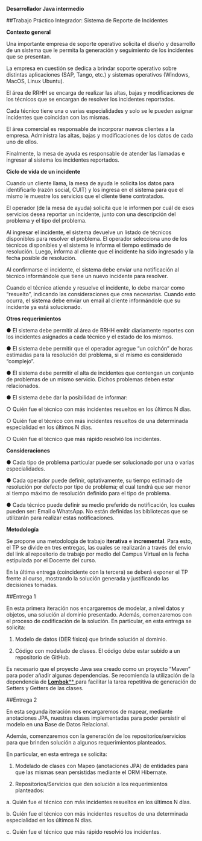 ﻿<a name="br1"></a> 

**Desarrollador Java intermedio**
  
##Trabajo Práctico Integrador: Sistema de Reporte de Incidentes

  
**Contexto general**
  
Una importante empresa de soporte operativo solicita el diseño y desarrollo de un sistema
que le permita la generación y seguimiento de los incidentes que se presentan.  

La empresa en cuestión se dedica a brindar soporte operativo sobre distintas aplicaciones
(SAP, Tango, etc.) y sistemas operativos (Windows, MacOS, Linux Ubuntu).  

El área de RRHH se encarga de realizar las altas, bajas y modificaciones de los técnicos que se
encargan de resolver los incidentes reportados.  

Cada técnico tiene una o varias especialidades y solo se le pueden asignar incidentes que
coincidan con las mismas.  

El área comercial es responsable de incorporar nuevos clientes a la empresa. Administra las
altas, bajas y modificaciones de los datos de cada uno de ellos.  

Finalmente, la mesa de ayuda es responsable de atender las llamadas e ingresar al sistema los
incidentes reportados.  

  
**Ciclo de vida de un incidente**  
  
Cuando un cliente llama, la mesa de ayuda le solicita los datos para identificarlo (razón social,
CUIT) y los ingresa en el sistema para que el mismo le muestre los servicios que el cliente
tiene contratados.  

El operador (de la mesa de ayuda) solicita que le informen por cuál de esos servicios desea
reportar un incidente, junto con una descripción del problema y el tipo del problema.  

Al ingresar el incidente, el sistema devuelve un listado de técnicos disponibles para resolver el
problema. El operador selecciona uno de los técnicos disponibles y el sistema le informa el
tiempo estimado de resolución. Luego, informa al cliente que el incidente ha sido ingresado y
la fecha posible de resolución.  

Al confirmarse el incidente, el sistema debe enviar una notificación al técnico informándole
que tiene un nuevo incidente para resolver.  

<a name="br2"></a> 

Cuando el técnico atiende y resuelve el incidente, lo debe marcar como “resuelto”, indicando
las consideraciones que crea necesarias. Cuando esto ocurra, el sistema debe enviar un email
al cliente informándole que su incidente ya está solucionado.  

  
**Otros requerimientos**
  
● El sistema debe permitir al área de RRHH emitir diariamente reportes con los
incidentes asignados a cada técnico y el estado de los mismos.  

● El sistema debe permitir que el operador agregue “un colchón” de horas estimadas
para la resolución del problema, si el mismo es considerado “complejo”.  

● El sistema debe permitir el alta de incidentes que contengan un conjunto de
problemas de un mismo servicio. Dichos problemas deben estar relacionados.  

● El sistema debe dar la posibilidad de informar:  

  ○ Quién fue el técnico con más incidentes resueltos en los últimos N días.  

  ○ Quién fue el técnico con más incidentes resueltos de una determinada
  especialidad en los últimos N días.  

  ○ Quién fue el técnico que más rápido resolvió los incidentes.  
  
  
**Consideraciones**
  
● Cada tipo de problema particular puede ser solucionado por una o varias
especialidades.  

● Cada operador puede definir, optativamente, su tiempo estimado de resolución por
defecto por tipo de problema; el cual tendrá que ser menor al tiempo máximo de
resolución definido para el tipo de problema.  

● Cada técnico puede definir su medio preferido de notificación, los cuales pueden ser:
Email o WhatsApp. No están definidas las bibliotecas que se utilizarán para realizar
estas notificaciones.  
  
  
**Metodología**
  
Se propone una metodología de trabajo **iterativa** e **incremental**. Para esto, el TP se divide en
tres entregas, las cuales se realizarán a través del envío del link al repositorio de trabajo por
medio del Campus Virtual en la fecha estipulada por el Docente del curso.  

En la última entrega (coincidente con la tercera) se deberá exponer el TP frente al curso,
mostrando la solución generada y justificando las decisiones tomadas.  

<a name="br3"></a> 

  
##Entrega 1  

En esta primera iteración nos encargaremos de modelar, a nivel datos y objetos, una solución
al dominio presentado. Además, comenzaremos con el proceso de codificación de la solución.
En particular, en esta entrega se solicita:  

1. Modelo de datos (DER físico) que brinde solución al dominio.  

2. Código con modelado de clases. El código debe estar subido a un repositorio de
GitHub.  

Es necesario que el proyecto Java sea creado como un proyecto “Maven” para poder añadir
algunas dependencias. Se recomienda la utilización de la dependencia de [**Lombok**](https://projectlombok.org/)[** ](https://projectlombok.org/)para
facilitar la tarea repetitiva de generación de Setters y Getters de las clases.  

  
##Entrega 2
  
En esta segunda iteración nos encargaremos de mapear, mediante anotaciones JPA, nuestras
clases implementadas para poder persistir el modelo en una Base de Datos Relacional.  

Además, comenzaremos con la generación de los repositorios/servicios para que brinden
solución a algunos requerimientos planteados.  

En particular, en esta entrega se solicita:  

1. Modelado de clases con Mapeo (anotaciones JPA) de entidades para que las mismas
sean persistidas mediante el ORM Hibernate.  

2. Repositorios/Servicios que den solución a los requerimientos planteados:  

a. Quién fue el técnico con más incidentes resueltos en los últimos N días.  

b. Quién fue el técnico con más incidentes resueltos de una determinada
especialidad en los últimos N días.  

c. Quién fue el técnico que más rápido resolvió los incidentes.  
